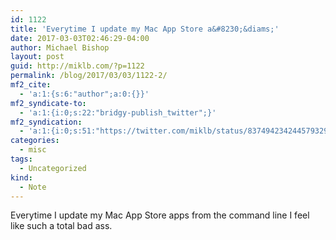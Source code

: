 ```yaml
---
id: 1122
title: 'Everytime I update my Mac App Store a&#8230;&diams;'
date: 2017-03-03T02:46:29-04:00
author: Michael Bishop
layout: post
guid: http://miklb.com/?p=1122
permalink: /blog/2017/03/03/1122-2/
mf2_cite:
  - 'a:1:{s:6:"author";a:0:{}}'
mf2_syndicate-to:
  - 'a:1:{i:0;s:22:"bridgy-publish_twitter";}'
mf2_syndication:
  - 'a:1:{i:0;s:51:"https://twitter.com/miklb/status/837494234244579329";}'
categories:
  - misc
tags:
  - Uncategorized
kind:
  - Note
---
```

Everytime I update my Mac App Store apps from the command line I feel like such a total bad ass.